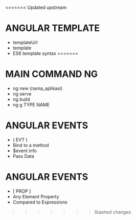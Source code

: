 <<<<<<< Updated upstream
# ANGULAR TEMPLATE
- templateUrl
- template
- ES6 template syntax
=======
# MAIN COMMAND NG
- ng new (nama_aplikasi)
- ng serve
- ng build
- ng g TYPE NAME


# ANGULAR EVENTS
- ( EVT )
- Bind to a method
- $event info
- Pass Data

# ANGULAR EVENTS
- [ PROP ]
- Any Element Property
- Compared to Expressions

>>>>>>> Stashed changes
